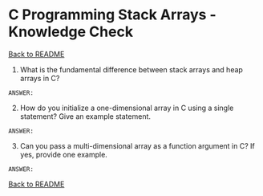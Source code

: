 # C Programming Stack Arrays - Knowledge Check

[Back to README](README.md)
1. What is the fundamental difference between stack arrays and heap arrays in C?
```
ANSWER:
```

2. How do you initialize a one-dimensional array in C using a single statement? Give an example statement.
```
ANSWER:
```

3. Can you pass a multi-dimensional array as a function argument in C? If yes, provide one example.
```
ANSWER:
```

[Back to README](README.md)